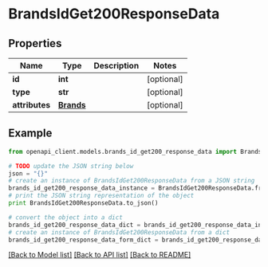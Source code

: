 # BrandsIdGet200ResponseData


## Properties
Name | Type | Description | Notes
------------ | ------------- | ------------- | -------------
**id** | **int** |  | [optional] 
**type** | **str** |  | [optional] 
**attributes** | [**Brands**](Brands.md) |  | [optional] 

## Example

```python
from openapi_client.models.brands_id_get200_response_data import BrandsIdGet200ResponseData

# TODO update the JSON string below
json = "{}"
# create an instance of BrandsIdGet200ResponseData from a JSON string
brands_id_get200_response_data_instance = BrandsIdGet200ResponseData.from_json(json)
# print the JSON string representation of the object
print BrandsIdGet200ResponseData.to_json()

# convert the object into a dict
brands_id_get200_response_data_dict = brands_id_get200_response_data_instance.to_dict()
# create an instance of BrandsIdGet200ResponseData from a dict
brands_id_get200_response_data_form_dict = brands_id_get200_response_data.from_dict(brands_id_get200_response_data_dict)
```
[[Back to Model list]](../README.md#documentation-for-models) [[Back to API list]](../README.md#documentation-for-api-endpoints) [[Back to README]](../README.md)


